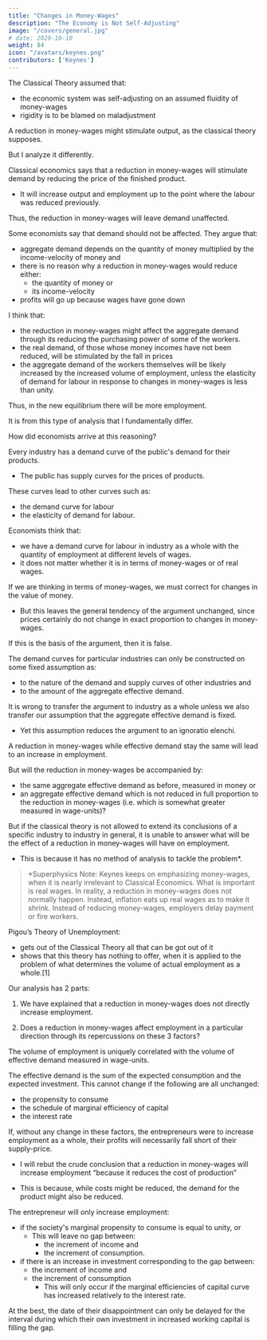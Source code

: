 ```yaml
---
title: "Changes in Money-Wages"
description: "The Economy is Not Self-Adjusting"
image: "/covers/general.jpg"
# date: 2020-10-10
weight: 84
icon: "/avatars/keynes.png"
contributors: ['Keynes']
---
```



<!-- ## Book V Money-Wages and Prices  -->

<!-- What are the effects of a change in money-wages?

The consequences of a change in money-wages are complicated. -->

The Classical Theory assumed that:
- the economic system was self-adjusting on an assumed fluidity of money-wages
- rigidity is to be blamed on maladjustment 

A reduction in money-wages might stimulate output, as the classical theory supposes. 

But I analyze it differently. 

Classical economics says that a reduction in money-wages will stimulate demand by reducing the price of the finished product. 
- It will increase output and employment up to the point where the labour was reduced previously. <!--  which labour has agreed to accept in its money-wages is just offset by the diminishing marginal efficiency of labour as output from a given equipment) is increased. --> 

Thus, the reduction in money-wages will leave demand unaffected.

Some economists say that demand should not be affected. They argue that:
- aggregate demand depends on the quantity of money multiplied by the income-velocity of money and
- there is no reason why a reduction in money-wages would reduce either:
  - the quantity of money or
  - its income-velocity
- profits will go up because wages have gone down

I think that:
- the reduction in money-wages might affect the aggregate demand through its reducing the purchasing power of some of the workers. 
- the real demand, of those whose money incomes have not been reduced, will be stimulated by the fall in prices 
- the aggregate demand of the workers themselves will be likely increased by the increased volume of employment, unless the elasticity of demand for labour in response to changes in money-wages is less than unity.

Thus, in the new equilibrium there will be more employment.<!--  than there would have been otherwise except, perhaps, in some unusual limiting case which has no reality in practice.  -->

It is from this type of analysis that I fundamentally differ.<!-- ; or rather from the analysis which seems to lie behind such observations as the above.  -->

<!-- The above fairly represents how many economists talk and write. 
The underlying analysis has seldom been written down in detail.  -->

How did economists arrive at this reasoning?


Every industry has a demand curve of the public's demand for their products.  <!-- relating the quantities which can be sold to the prices asked; -->
- The public has supply curves for the prices of products. <!-- which will be asked for the sale of different quantities on various bases of cost. --> 

These curves lead to other curves such as: <!-- schedules between them lead up to a further curve which, on the assumption that other costs are unchanged (except as a result of the change in output), -->
- the demand curve for labour <!-- in the industry relating the quantity of employment to different levels of wages, --> 
- the <!-- shape of the curve at any point furnishing the --> elasticity of demand for labour. 

<!-- This conception is then transferred without substantial modification to industry as a whole.  -->

Economists think that:
- we have a demand curve for labour in industry as a whole with the <!--  relating the --> quantity of employment at different levels of wages.
- it does not matter whether it is in terms of money-wages or of real wages.

<!-- It is held that it makes no material difference to this argument whether   -->

If we are thinking in terms of money-wages, we must correct for changes in the value of money. 
- But this leaves the general tendency of the argument unchanged, since prices certainly do not change in exact proportion to changes in money-wages.

If this is the basis of the argument, then it is false.

The demand curves for particular industries can only be constructed on some fixed assumption as: 
- to the nature of the demand and supply curves of other industries and
- to the amount of the aggregate effective demand. 

It is wrong to transfer the argument to industry as a whole unless we also transfer our assumption that the aggregate effective demand is fixed. 
- Yet this assumption reduces the argument to an ignoratio elenchi. 


A reduction in money-wages while <!-- accompanied by the same aggregate --> effective demand stay the same will lead to an increase in employment.

But will the reduction in money-wages be accompanied by:
- the same aggregate effective demand as before, measured in money or
- an aggregate effective demand which is not reduced in full proportion to the reduction in money-wages (i.e. which is somewhat greater measured in wage-units)?

But if the classical theory is not allowed to extend its conclusions of a specific industry to industry in general, it is unable to answer what will be the effect of a reduction in money-wages will have on employment. 
- This is because it has no method of analysis to tackle the problem*.


> *Superphysics Note: Keynes keeps on emphasizing money-wages, when it is nearly irrelevant to Classical Economics. What is important is real wages. In reality, a reduction in money-wages does not normally happen. Instead, inflation eats up real wages as to make it shrink. Instead of reducing money-wages, employers delay payment or fire workers.  


Pigou’s Theory of Unemployment:
- gets out of the Classical Theory all that can be got out of it
- shows that this theory has nothing to offer, when it is applied to the problem of what determines the volume of actual employment as a whole.[1] 


Our analysis has 2 parts:

1. We have explained that a reduction in money-wages does not directly increase employment. 

<!-- have a direct tendency, cet. par., to  
“cet. par.” means that the propensity to consume, the schedule of the marginal efficiency of capital and the rate of interest are the same as before for the community as a whole. -->

2. Does a reduction in money-wages affect employment in a particular direction through its repercussions on these 3 factors? 

The volume of employment is uniquely correlated with the volume of effective demand measured in wage-units.

The effective demand is the sum of the expected consumption and the expected investment. This cannot change if the following are all unchanged:
- the propensity to consume
- the schedule of marginal efficiency of capital
- the interest rate 

If, without any change in these factors, the entrepreneurs were to increase employment as a whole, their profits will necessarily fall short of their supply-price. 
- I will rebut the crude conclusion that a reduction in money-wages will increase employment “because it reduces the cost of production”

<!-- , if we follow up the course of events on the hypothesis most favourable to this view, namely that at the outset entrepreneurs expect the reduction in money-wages to have this effect.  -->

- This is because, while costs might be reduced, the demand for the product might also be reduced. 

<!--  an entrepreneur, seeing his own costs , will overlook at the outset the repercussions on  and will act on the assumption that he will be able to sell at a profit a larger output than before.  -->

<!-- If, then, entrepreneurs generally act on this expectation, will they in fact succeed in increasing their profits?  -->

The entrepreneur will only increase employment:
- if the society's marginal propensity to consume is equal to unity, or
  - This will leave no gap between:
    - the increment of income and
    - the increment of consumption. 
- if there is an increase in investment corresponding to the gap between:
  - the increment of income and
  - the increment of consumption
    - This will only occur if the marginal efficiencies of capital curve has increased relatively to the interest rate. 

<!-- Thus, the profits realised from the increased output will disappoint the entrepreneurs. 
- Employment will fall back unless the marginal propensity to consume is equal to unity or the reduction in money-wages has had the effect of increasing the schedule of marginal efficiencies of capital relatively to the rate of interest and hence the amount of investment. 

For if entrepreneurs offer employment on a scale which, if they could sell their output at the expected price, would provide the public with incomes out of which they would save more than the amount of current investment, entrepreneurs are bound to make a loss equal to the difference; and this will be the case absolutely irrespective of the level of money wages.  -->

At the best, the date of their disappointment can only be delayed for the interval during which their own investment in increased working capital is filling the gap.

